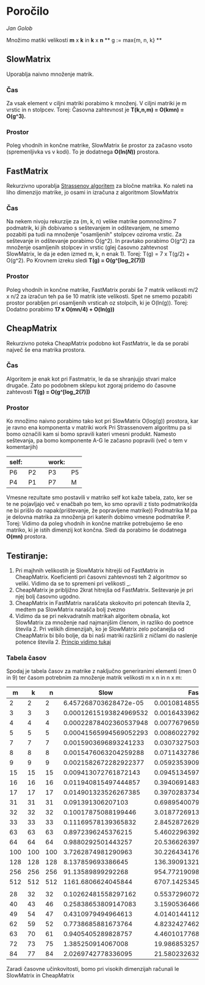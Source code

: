 # Poročilo
*Jan Golob*

Množimo matiki velikosti **m** x **k** in **k** x **n**
** g := max{m, n, k} **

## SlowMatrix
Uporablja naivno množenje matrik.

### Čas
Za vsak element v ciljni matriki porabimo k množenj. V ciljni matriki je m vrstic in n stolpcev.
Torej: Časovna zahtevnost je **T(k,n,m) = O(kmn) = O(g^3).**

### Prostor
Poleg vhodnih in končne matrike, SlowMatrix še prostor za začasno vsoto (spremenljivka vs v kodi).
To je dodatnega **O(ln(_N_))** prostora.


## FastMatrix
Rekurzivno uporablja [Strassenov algoritem](http://wiki.fmf.uni-lj.si/wiki/Strassenovo_mno%C5%BEenje_matrik) za bločne matrika. Ko naleti na liho dimenzijo matrike, jo osami in izračuna z algoritmom SlowMatrix

### Čas
Na nekem nivoju rekurzije za (m, k, n) velike matrike pomnnožimo 7 podmatrik, ki jih dobivamo s seštevanjem in odštevanjem, ne smemo pozabiti pa tudi na množenje "osamljenih" stolpcev oziroma vrstic. Za seštevanje in odštevanje porabimo O(g^2). In pravtako porabimo O(g^2) za množenje osamljenih stolpcev in vrstic (glej časovno zahtevnost SlowMatrix, le da je eden izmed m, k, n enak 1).
Torej: T(g) = 7 x T(g/2) + O(g^2). Po Krovnem izreku sledi **T(g) = O(g^[log_2(7)])**

### Prostor
Poleg vhodnih in končne matrike, FastMatrix porabi še 7 matrik velikosti m/2 x n/2 za izračun teh pa še 10 matrik iste velikosti. Spet ne smemo pozabiti prostor porabljen pri osamljenih vrsticah oz stolpcih, ki je O(ln(g)).
Torej: Dodatno porabimo **17 x O(mn/4) + O(ln(g))**

## CheapMatrix
Rekurzivno poteka CheapMatrix podobno kot FastMatrix, le da se porabi največ še ena matrika prostora.

### Čas
Algoritem je enak kot pri Fastmatrix, le da se shranjujjo stvari malce drugače. Zato po podobnem sklepu kot zgoraj pridemo do časovne zahtevosti **T(g) = O(g^[log_2(7)])**

### Prostor
Ko množimo naivno porabimo tako kot pri SlowMatrix O(log(g)) prostora, kar je ravno ena komponenta v matriki work
Pri Strassenovem algoritmu pa si bomo označili kam si bomo spravili kateri vmesni produkt. Namesto seštevanja, pa bomo komponente A-G le začasno popravili (več o tem v komentarjih)

| self: |    |   | work: |    |
|-------|----|---|-------|----|
| P6    | P2 |   | P3    | P5 |
| P4    | P1 |   | P7    | M  |

Vmesne rezultate smo postavili v matriko self kot kaže tabela, zato, ker se te ne pojavljajo več v enačbah po tem, ko smo opravili z tisto podmatriko(da ne bi prišlo do napak(prištevanje, že popravljene matrike))
Podmatrika M pa je delovna matrika za množenja pri katerih dobimo vmesne podmatrike P.
Torej: Vidimo da poleg vhodnih in končne matrike potrebujemo še eno matriko, ki je istih dimenzij kot končna. Sledi da porabimo še dodatnega **O(mn)** prostora.

## Testiranje:
1. Pri majhnih velikostih je SlowMatrix hitrejši od FastMatrix in CheapMatrix. Koeficienti pri časovni zahtevnosti teh 2 algoritmov so veliki. Vidimo da se to spremeni pri velikosti _.
2. CheapMatrix je pribljižno 2krat hitrejša od FastMatrix. Seštevanje je pri njej bolj časovno ugodno.
3. CheapMatrix in FastMatrix naraščata skokovito pri potencah števila 2, medtem pa SlowMatrix narašča bolj zvezno
4. Vidimo da se pri nekvadratnih matrikah algoritem obnaša, kot SlowMatrix za množenje nad najmanjšim členom, in razliko do poetnce števila 2. Pri velikih dimenzijah, ko je SlowMatrix zelo počanejša od CheapMatrix bi bilo bolje, da bi naši matriki razširili z ničlami do naslenje potence števila 2. [Princip vidimo tukaj](http://www2.nauk.si/materials/377/out-279920/index.html#state=11)

### Tabela časov
Spodaj je tabela časov za matrike z naključno generiranimi elementi (men 0 in 9) ter časom potrebnim za množenje matrik velikosti m x n in n x m:

| m | k | n | Slow | Fast | Cheap |
|---|---|---|------|------|-------|
| 2 | 2 | 2 | 6.457268703628472e-05 | 0.0010814855994355234 | 0.00038016634950501405 |
| 3 | 3 | 3 | 0.00012615193824969532 | 0.0016433962667578952 | 0.0007628985011439199 |
| 4 | 4 | 4 | 0.00022878402360537948 | 0.007767965960358357 | 0.003687912933780922 |
| 5 | 5 | 5 | 0.00041565994569052293 | 0.008602279287562272 | 0.0033244242981462085 |
| 7 | 7 | 7 | 0.0015903696893241233 | 0.030732750326070684 | 0.007177831469563169 |
| 8 | 8 | 8 | 0.0015476063204259288 | 0.07114327866749341 | 0.029523829887318526 |
| 9 | 9 | 9 | 0.0021582672282922377 | 0.05923539096410016 | 0.03757061301289316 |
| 15 | 15 | 15 | 0.009413072761872143 | 0.09451345977036074 | 0.048323034488657046 |
| 16 | 16 | 16 | 0.011940815497444857 | 0.39406914836750834 | 0.16811905321901255 |
| 17 | 17 | 17 | 0.014901323526267385 | 0.397028373495264 | 0.17123607517800266 |
| 31 | 31 | 31 | 0.091391306207103 | 0.69895400799675 | 0.3797532553614573 |
| 32 | 32 | 32 | 0.10017875088199446 | 3.018772691312621 | 1.0332258547328355 |
| 33 | 33 | 33 | 0.11169578139365832 | 2.845287262930574 | 1.0622249780837745 |
| 63 | 63 | 63 | 0.8972396245376215 | 5.460229639290983 | 2.8196638799204603 |
| 64 | 64 | 64 | 0.9880292501443257 | 20.53662639782762 | 7.745000320725268 |
| 100 | 100 | 100 | 3.7262874981290963 | 30.22643417648443 | 14.785279565524178 |
| 128 | 128 | 128 | 8.137859693386645 | 136.39091321174283 | 50.30018259958521 |
| 256 | 256 | 256 | 91.13589899292268 | 954.7721909812054 | 354.74007868459876 |
| 512 | 512 | 512 | 1161.6806624045844 | 6707.142534584875 | 2526.2636810707936 |
|   |   |   |      |      |       |
| 28 | 32 | 32 | 0.10262481558297162 | 0.5537296072184567 | 0.27958861639119925 |
| 40 | 43 | 46 | 0.25838653809147083 | 3.1590536466462824 | 1.3148068164810027 |
| 49 | 54 | 47 | 0.4310979494964613 | 4.014014411255318 | 1.877762192905557 |
| 62 | 59 | 52 | 0.7738685881673764 | 4.823242746263553 | 2.378529795377279 |
| 63 | 70 | 61 | 0.9405405289828757 | 4.460101776817979 | 2.3208834912014353 |
| 72 | 73 | 75 | 1.385250914067008 | 19.98685325749963 | 7.976849622613273 |
| 84 | 77 | 84 | 2.0269742778336095 | 21.580232632726812 | 8.84283093502107 |

Zaradi časovne učinkovitosti, bomo pri visokih dimenzijah računali le SlowMatrix in CheapMatrix
